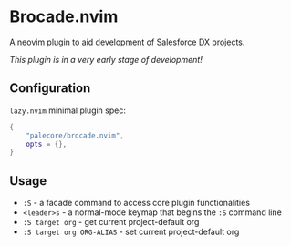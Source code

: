 
# Brocade.nvim

A neovim plugin to aid development of Salesforce DX projects.

_This plugin is in a very early stage of development!_

## Configuration

`lazy.nvim` minimal plugin spec:

```lua
{
    "palecore/brocade.nvim",
    opts = {},
}
```

## Usage

* `:S` - a facade command to access core plugin functionalities
* `<leader>s` - a normal-mode keymap that begins the `:S` command line
* `:S target org` - get current project-default org
* `:S target org ORG-ALIAS` - set current project-default org
